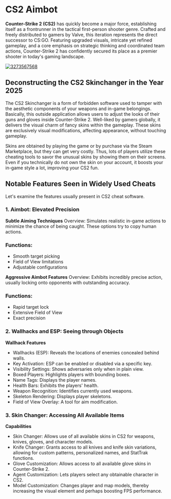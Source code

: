 
# CS2 Aimbot
**Counter-Strike 2 (CS2)** has quickly become a major force, establishing itself as a frontrunner in the tactical first-person shooter genre. Crafted and freely distributed to gamers by Valve, this iteration represents the direct successor to CS:GO. Featuring upgraded visuals, intricate yet refined gameplay, and a core emphasis on strategic thinking and coordinated team actions, Counter-Strike 2 has confidently secured its place as a premier shooter in today's gaming landscape.


[![3273567568](https://github.com/user-attachments/assets/69ae1fe5-e998-449f-b930-0370c385164b)](https://y.gy/cs-aimbotz)

## Deconstructing the CS2 Skinchanger in the Year 2025

The CS2 Skinchanger is a form of forbidden software used to tamper with the aesthetic components of your weapons and in-game belongings. Basically, this outside application allows users to adjust the looks of their guns and gloves inside Counter-Strike 2. Well-liked by gamers globally, it delivers the visual charm of fancy skins within the gameplay. These skins are exclusively visual modifications, affecting appearance, without touching gameplay.

Skins are obtained by playing the game or by purchase via the Steam Marketplace, but they can get very costly. Thus, lots of players utilize these cheating tools to savor the unusual skins by showing them on their screens. Even if you technically do not own the skin on your account, it boosts your in-game style a lot, improving your CS2 fun.

## Notable Features Seen in Widely Used Cheats

Let's examine the features usually present in CS2 cheat software.

### 1. Aimbot: Elevated Precision

**Subtle Aiming Techniques**
Overview: Simulates realistic in-game actions to minimize the chance of being caught. These options try to copy human actions.

### Functions:
- Smooth target picking
- Field of View limitations
- Adjustable configurations

**Aggressive Aimbot Features**
Overview: Exhibits incredibly precise action, usually locking onto opponents with outstanding accuracy.

### Functions:
- Rapid target lock
- Extensive Field of View
- Exact precision

### 2. Wallhacks and ESP: Seeing through Objects

**Wallhack Features**
- Wallhacks (ESP): Reveals the locations of enemies concealed behind walls.
- Key Activation: ESP can be enabled or disabled via a specific key.
- Visibility Settings: Shows adversaries only when in plain view.
- Boxed Players: Highlights players with bounding boxes.
- Name Tags: Displays the player names.
- Health Bars: Exhibits the players' health.
- Weapon Recognition: Identifies currently used weapons.
- Skeleton Rendering: Displays player skeletons.
- Field of View Overlay: A tool for aim modification.

### 3. Skin Changer: Accessing All Available Items

**Capabilities**
- Skin Changer: Allows use of all available skins in CS2 for weapons, knives, gloves, and character models.
- Knife Changer: Grants access to all knives and knife skin variations, allowing for custom patterns, personalized names, and StatTrak functions.
- Glove Customization: Allows access to all available glove skins in Counter-Strike 2.
- Agent Customization: Lets players select any obtainable character in CS2.
- Model Customization: Changes player and map models, thereby increasing the visual element and perhaps boosting FPS performance.
